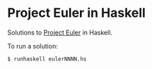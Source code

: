 # Project Euler in Haskell

Solutions to [Project Euler](http://projecteuler.net) in Haskell.

To run a solution:

```
$ runhaskell eulerNNNN.hs
```
